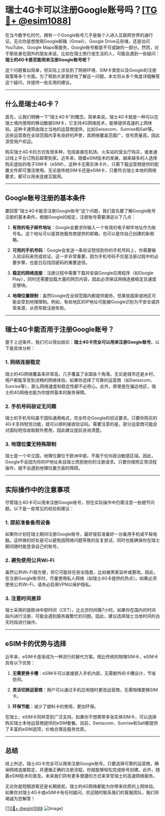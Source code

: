 # 瑞士4G卡可以注册Google账号吗？[[TG💪+ @esim1088](https://t.me/s/esim1088)]

在当今数字化时代，拥有一个Google账号几乎是每个人进入互联网世界的通行证。无论你是想使用Google邮箱（Gmail）、Google Drive云存储，还是访问YouTube、Google Maps等服务，Google账号都是不可或缺的一部分。然而，对于那些身在国外的朋友来说，比如在瑞士旅行或生活的人，可能会遇到一些疑问：**瑞士的4G卡是否能用来注册Google账号呢？**

这个问题看似简单，但实际上涉及到了网络环境、SIM卡类型以及Google的注册政策等多个方面。为了帮助大家更好地了解这一问题，本文将从多个角度详细解答这个疑问，并提供一些实用的建议。

---

## 什么是瑞士4G卡？

首先，让我们明确一下“瑞士4G卡”的概念。简单来说，瑞士4G卡就是一种可以在瑞士境内使用的移动数据SIM卡，它支持4G网络技术，能够提供高速的上网体验。这种卡通常由瑞士当地的运营商提供，比如Swisscom、Sunrise和Salt等。这些运营商在全球范围内享有良好的声誉，其网络覆盖范围广，信号质量高，因此深受用户欢迎。

购买瑞士4G卡的方式有很多种，包括直接在机场、火车站的营业厅购买，或者通过线上平台订购后邮寄到家。近年来，随着eSIM技术的发展，越来越多的人选择购买虚拟的电子SIM卡（eSIM），这种卡无需实体卡片，只需下载运营商提供的配置文件即可激活使用。无论是传统SIM卡还是eSIM卡，只要符合瑞士本地的网络要求，都可以用来连接互联网。

---

## Google账号注册的基本条件

要回答“瑞士4G卡能否注册Google账号”这个问题，我们首先要了解Google账号注册的基本条件。根据Google的规定，注册账号需要满足以下几点：

1. **有效的电子邮件地址**：Google会要求你输入一个有效的电子邮件地址作为账号名。这个地址可以是其他服务商提供的邮箱，也可以是你自己创建的新邮箱。
   
2. **可用的手机号码**：Google会发送一条验证短信到你的手机号码上，你需要输入验证码来完成验证。这一步非常重要，因为手机号码不仅是注册过程中的必要步骤，也是日后找回密码的重要途径。

3. **稳定的网络连接**：注册过程中需要下载并安装Google应用程序（如Google Play），同时还需要加载大量的网页内容，因此必须保证网络连接稳定且速度足够快。

4. **地理位置限制**：虽然Google在全球范围内都提供服务，但某些国家或地区可能会受到地理限制。例如，有些地区的IP地址可能被Google识别为不安全或异常来源，从而导致注册失败。

---

## 瑞士4G卡能否用于注册Google账号？

基于上述条件，我们可以得出结论：**瑞士4G卡完全可以用来注册Google账号**。以下是具体分析：

### 1. 网络连接稳定

瑞士的4G网络覆盖率非常高，几乎覆盖了全国各个角落。无论是城市还是乡村，用户都能享受到流畅的网络体验。如果你选择了可靠的运营商（如Swisscom、Sunrise等），那么网络速度和稳定性都不必担心。此外，即使是在偏远地区，瑞士的4G网络也能为你提供基本的服务保障。

### 2. 手机号码验证无问题

瑞士的手机号码属于国际通用格式，完全符合Google的验证要求。只要你购买的4G卡支持短信功能，就可以顺利接收验证码。需要注意的是，部分运营商可能会对国际短信收取额外费用，因此建议提前咨询清楚。

### 3. 地理位置无特殊限制

瑞士是一个中立国，地理位置位于欧洲中部，不属于任何政治敏感区域。因此，Google不会因为你的IP地址来自瑞士而拒绝你的注册请求。只要你按照正常流程操作，就不会遇到地理位置方面的障碍。

---

## 实际操作中的注意事项

尽管瑞士4G卡可以用来注册Google账号，但在实际操作中仍需注意一些细节问题。以下是一些常见的经验和建议：

### 1. 提前准备备用设备

如果你计划在瑞士期间注册Google账号，最好提前准备好一台备用手机或平板电脑。这样做的好处是可以避免因网络问题导致的反复尝试，同时也能确保你在瑞士期间随时能登录自己的账号。

### 2. 避免使用公共Wi-Fi

虽然公共Wi-Fi很方便，但它可能存在安全隐患，比如被黑客监听或篡改。因此，在注册Google账号时，尽量使用私人网络（如瑞士4G卡提供的热点）。如果必须使用公共Wi-Fi，请务必启用VPN以保护隐私。

### 3. 注意时间差异

瑞士采用的是欧洲中部时间（CET），比北京时间晚7小时。如果你在国内的时间段内进行注册，可能会遇到服务器繁忙的问题。因此，建议选择瑞士当地时间的白天时段进行操作。

---

## eSIM卡的优势与选择

近年来，eSIM卡逐渐成为一种流行的替代方案。相比传统的物理SIM卡，eSIM卡具有以下优势：

1. **无需更换卡槽**：eSIM卡可以直接嵌入手机内部，无需额外的卡槽设计，节省空间。
   
2. **灵活切换运营商**：用户可以通过手机应用随时更改运营商，无需物理更换SIM卡。

3. **环保节能**：减少了塑料卡的使用，更加环保。

在瑞士，eSIM卡同样受到广泛支持。如果你不想携带多张实体SIM卡，可以选择购买瑞士本地运营商提供的eSIM套餐。目前，Swisscom、Sunrise和Salt都提供了丰富的eSIM选项，价格合理且服务优质。

---

## 总结

综上所述，瑞士4G卡完全可以用来注册Google账号。只要选择可靠的运营商，确保网络连接稳定，并遵循正确的注册流程，你就能够轻松完成账号创建。此外，随着eSIM技术的普及，未来我们将有更多便捷的方式来享受瑞士的高速网络服务。

无论你是短期游客还是长期居民，瑞士的4G网络都能为你带来优质的上网体验。如果你对瑞士4G卡或eSIM卡有任何疑问，欢迎随时联系我们的客服团队，我们将竭诚为您解答！

[[TG💪+ @esim1088](https://t.me/s/esim1088) ![Image](https://i.postimg.cc/4NQfJmqS/Snipaste-2025-05-13-00-14-12.png)]